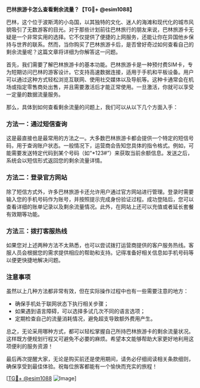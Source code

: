 **巴林旅游卡怎么查看剩余流量？【TG💪+ @esim1088】**

巴林，这个位于波斯湾的小岛国，以其独特的文化、迷人的海滩和现代化的城市风貌吸引了无数游客的目光。对于那些计划前往巴林旅行的朋友来说，巴林旅游卡无疑是一个非常实用的选择。它不仅提供了便捷的上网服务，还能让你在异国他乡保持与世界的联系。然而，当你购买了巴林旅游卡后，是否曾好奇过如何查看自己的剩余流量呢？这篇文章将详细为你解答这一问题。

首先，我们需要了解巴林旅游卡的基本功能。巴林旅游卡是一种预付费SIM卡，专为短期访问巴林的游客设计。它支持高速数据连接，适用于手机和平板设备。用户可以通过这种方式轻松浏览互联网、使用社交媒体以及导航等。这种卡通常会在机场或指定零售商处出售，并且需要激活后才能正常使用。一旦激活，你就可以享受一定量的数据流量服务。

那么，具体到如何查看剩余流量的问题上，我们可以从以下几个方面入手：

### 方法一：通过短信查询

这是最直接也是最常用的方法之一。大多数巴林旅游卡都会提供一个特定的短信号码，用于查询账户状态。一般情况下，运营商会告知您具体的指令格式。例如，可能需要发送特定代码到某个号码（如“*123#”）来获取当前余额信息。发送之后，系统会以短信形式返回您的剩余流量详情。

### 方法二：登录官方网站

除了短信方式外，许多巴林旅游卡还允许用户通过官方网站进行管理。登录时需要输入您的手机号码作为账号，并按照提示完成身份验证过程。成功登陆后，您可以查看详细的账单记录以及剩余流量情况。此外，在网站上还可以充值或者延长套餐有效期等功能。

### 方法三：拨打客服热线

如果您对上述两种方法不太熟悉，也可以尝试拨打运营商提供的客户服务热线。客服人员会根据您的需求提供相应的帮助和支持。记得准备好相关信息如手机号码等以便更快捷地解决问题。

### 注意事项

虽然以上几种方法都非常有效，但在实际操作过程中也有一些需要注意的地方：
- 确保手机处于联网状态下执行相关步骤；
- 如果遇到语言障碍，可以选择多试几次不同的语言选项；
- 定期检查自己的流量消耗情况，避免超支导致额外费用产生。

总之，无论采用哪种方式，都可以轻松掌握自己所持巴林旅游卡的剩余流量状况。这样既方便规划行程又可避免不必要的麻烦。希望本文能够帮助大家更好地利用这项便利的服务资源！

最后再次提醒大家，无论是购买前还是使用期间，请务必仔细阅读相关条款细则，确保享受到最佳体验。祝每位旅客都能有一个愉快而充实的旅程！

[[TG💪+ @esim1088](https://t.me/s/esim1088) ![Image](https://i.postimg.cc/4NQfJmqS/Snipaste-2025-05-13-00-14-12.png)]